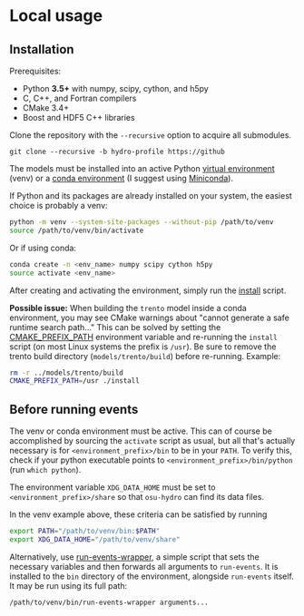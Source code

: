 # Local usage

## Installation

Prerequisites:

- Python __3.5+__ with numpy, scipy, cython, and h5py
- C, C++, and Fortran compilers
- CMake 3.4+
- Boost and HDF5 C++ libraries

Clone the repository with the `--recursive` option to acquire all submodules.
```
git clone --recursive -b hydro-profile https://github
````

The models must be installed into an active Python [virtual environment](https://docs.python.org/3/library/venv.html) (venv) or a [conda environment](https://conda.io/docs/user-guide/tasks/manage-environments.html) (I suggest using [Miniconda](https://conda.io/miniconda.html)).

If Python and its packages are already installed on your system, the easiest choice is probably a venv:
```bash
python -m venv --system-site-packages --without-pip /path/to/venv
source /path/to/venv/bin/activate
```
Or if using conda:
```bash
conda create -n <env_name> numpy scipy cython h5py
source activate <env_name>
```

After creating and activating the environment, simply run the [install](install) script.

__Possible issue:__
When building the `trento` model inside a conda environment, you may see CMake warnings about "cannot generate a safe runtime search path..."
This can be solved by setting the [CMAKE_PREFIX_PATH](https://cmake.org/cmake/help/latest/variable/CMAKE_PREFIX_PATH.html) environment variable and re-running the `install` script (on most Linux systems the prefix is `/usr`).
Be sure to remove the trento build directory (`models/trento/build`) before re-running.
Example:
```bash
rm -r ../models/trento/build
CMAKE_PREFIX_PATH=/usr ./install
```

## Before running events

The venv or conda environment must be active.
This can of course be accomplished by sourcing the `activate` script as usual, but all that's actually necessary is for `<environment_prefix>/bin` to be in your `PATH`.
To verify this, check if your python executable points to `<environment_prefix>/bin/python` (run `which python`).

The environment variable `XDG_DATA_HOME` must be set to `<environment_prefix>/share` so that `osu-hydro` can find its data files.

In the venv example above, these criteria can be satisfied by running
```bash
export PATH="/path/to/venv/bin:$PATH"
export XDG_DATA_HOME="/path/to/venv/share"
```
Alternatively, use [run-events-wrapper](../models/run-events-wrapper), a simple script that sets the necessary variables and then forwards all arguments to `run-events`.
It is installed to the `bin` directory of the environment, alongside `run-events` itself.
It may be run using its full path:

    /path/to/venv/bin/run-events-wrapper arguments...
